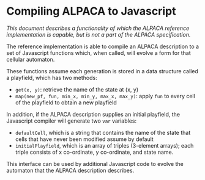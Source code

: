 Compiling ALPACA to Javascript
==============================

_This document describes a functionality of which the ALPACA reference
implementation is capable, but is not a part of the ALPACA specification._

The reference implementation is able to compile an ALPACA description to
a set of Javascript functions which, when called, will evolve a form for
that cellular automaton.

These functions assume each generation is stored in a data structure
called a playfield, which has two methods:

*   `get(x, y)`: retrieve the name of the state at (x, y)
*   `map(new_pf, fun, min_x, min_y, max_x, max_y)`: apply `fun`
    to every cell of the playfield to obtain a new playfield

In addition, if the ALPACA description supplies an initial playfield,
the Javascript compiler will generate two `var` variables:

*   `defaultCell`, which is a string that contains the name of the state
    that cells that have never been modified assume by default
*   `initialPlayfield`, which is an array of triples (3-element arrays);
    each triple consists of x co-ordinate, y co-ordinate, and state name.

This interface can be used by additional Javascript code to evolve the
automaton that the ALPACA description describes.
